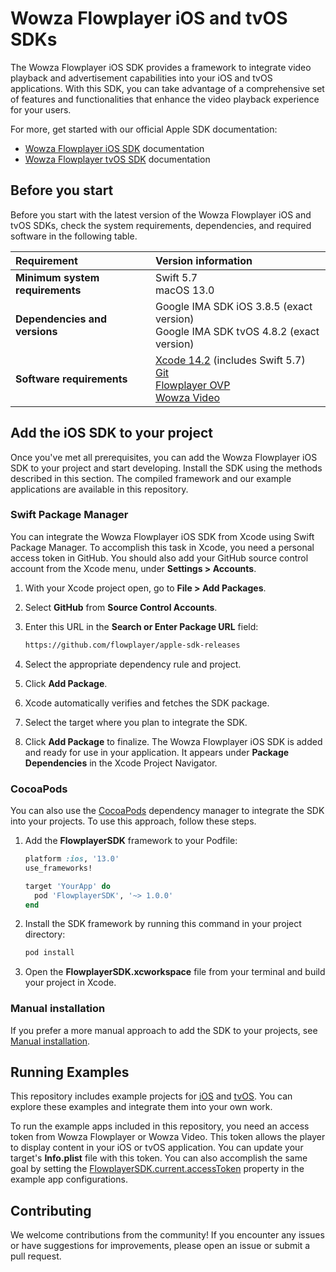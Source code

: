 # Wowza Flowplayer iOS and tvOS SDKs

The Wowza Flowplayer iOS SDK provides a framework to integrate video playback and advertisement capabilities into your iOS and tvOS applications. With this SDK, you can take advantage of a comprehensive set of features and functionalities that enhance the video playback experience for your users.

For more, get started with our official Apple SDK documentation:

- [Wowza Flowplayer iOS SDK](https://developer.wowza.com/docs/wowza-flowplayer/sdks/apple/ios/getting-started/#about-wowza-flowplayer-ios-sdk) documentation
- [Wowza Flowplayer tvOS SDK](https://developer.wowza.com/docs/wowza-flowplayer/sdks/apple/tvos/getting-started/#about-wowza-flowplayer-tvos-sdk) documentation

## Before you start

Before you start with the latest version of the Wowza Flowplayer iOS and tvOS SDKs, check the system requirements, dependencies, and required software in the following table.

| Requirement | Version information |
| :---- | :---- |
| **Minimum system requirements** | Swift 5.7 <br/> macOS 13.0 |
| **Dependencies and versions** | Google IMA SDK iOS 3.8.5 (exact version) <br/> Google IMA SDK tvOS 4.8.2 (exact version) |
| **Software requirements** | [Xcode 14.2](https://developer.apple.com/download/all/?q=xcode%2014.2) (includes Swift 5.7) <br /> [Git](https://git-scm.com/downloads) <br/> [Flowplayer OVP](https://app.flowplayer.com/) <br /> [Wowza Video](https://auth.wowza.com/login?onsuccess=https://video.wowza.com/en/manage) |

## Add the iOS SDK to your project

Once you've met all prerequisites, you can add the Wowza Flowplayer iOS SDK to your project and start developing. Install the SDK using the methods described in this section. The compiled framework and our example applications are available in this repository.

### Swift Package Manager

You can integrate the Wowza Flowplayer iOS SDK from Xcode using Swift Package Manager. To accomplish this task in Xcode, you need a personal access token in GitHub. You should also add your GitHub source control account from the Xcode menu, under **Settings > Accounts**.

1. With your Xcode project open, go to **File > Add Packages**.
2. Select **GitHub** from **Source Control Accounts**.
3. Enter this URL in the **Search or Enter Package URL** field:

    ```txt
    https://github.com/flowplayer/apple-sdk-releases
    ```

4. Select the appropriate dependency rule and project.
5. Click **Add Package**.
6. Xcode automatically verifies and fetches the SDK package.
7. Select the target where you plan to integrate the SDK.
8. Click **Add Package** to finalize. The Wowza Flowplayer iOS SDK is added and ready for use in your application. It appears under **Package Dependencies** in the Xcode Project Navigator.

### CocoaPods

You can also use the [CocoaPods](https://guides.cocoapods.org/) dependency manager to integrate the SDK into your projects. To use this approach, follow these steps.

1. Add the **FlowplayerSDK** framework to your Podfile:

    ```ruby
    platform :ios, '13.0'
    use_frameworks!

    target 'YourApp' do
      pod 'FlowplayerSDK', '~> 1.0.0'
    end
    ```

2. Install the SDK framework by running this command in your project directory:

    ```txt
    pod install
    ```

3. Open the **FlowplayerSDK.xcworkspace** file from your terminal and build your project in Xcode.

### Manual installation

If you prefer a more manual approach to add the SDK to your projects, see [Manual installation](https://developer.wowza.com/docs/wowza-flowplayer/sdks/apple/ios/getting-started/#manual-installation).

## Running Examples

This repository includes example projects for [iOS](https://github.com/flowplayer/apple-sdk-releases/tree/main/iOS%20Example) and [tvOS](https://github.com/flowplayer/apple-sdk-releases/tree/main/tvOS%20Example). You can explore these examples and integrate them into your own work.

To run the example apps included in this repository, you need an access token from Wowza Flowplayer or Wowza Video. This token allows the player to display content in your iOS or tvOS application. You can update your target's **Info.plist** file  with this token. You can also accomplish the same goal by setting the [FlowplayerSDK.current.accessToken](https://github.com/flowplayer/apple-sdk-releases/blob/main/iOS%20Example/Sources/App/AppDelegate.swift) property in the example app configurations.

## Contributing

We welcome contributions from the community! If you encounter any issues or have suggestions for improvements, please open an issue or submit a pull request.
